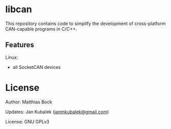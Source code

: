 # libcan

This repository contains code to simplify the development of cross-platform CAN-capable programs in C/C++.

## Features
Linux:
  * all SocketCAN devices

# License
Author: Matthias Bock

Updates: Jan Kubalek (janmkubalek@gmail.com)

License: GNU GPLv3

